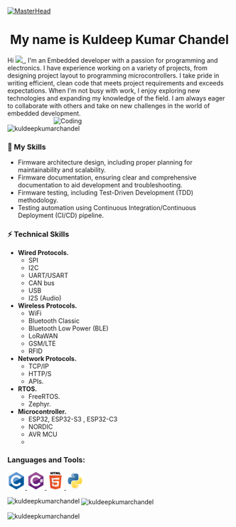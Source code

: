 [![MasterHead](https://miro.medium.com/v2/resize:fit:1360/1*zVnWJtyGOX_kUIDm6ccCfQ.gif)](https://Kuldeepkumarchandel.io)


<h1 align="center">My name is Kuldeep Kumar Chandel</h1>
Hi <a href="https://www.gautamkrishnar.com/"><img src="https://media.giphy.com/media/hvRJCLFzcasrR4ia7z/giphy.gif" width="5%"> </a>
, I'm an Embedded developer with a passion for programming and electronics. I have experience working on a variety of projects, from designing project layout to programming microcontrollers. I take pride in writing efficient, clean code that meets project requirements and exceeds expectations. When I'm not busy with work, I enjoy exploring new technologies and expanding my knowledge of the field. I am always eager to collaborate with others and take on new challenges in the world of embedded development.

<img align="right" alt="Coding" width="400" src="https://www.sarvika.com/wp-content/uploads/2021/03/Backend-Developer-Python-GIF-Dribble.gif">

<p align="left"> <img src="https://komarev.com/ghpvc/?username=kuldeepkumarchandel&label=Profile%20views&color=0e75b6&style=flat" alt="kuldeepkumarchandel" /> </p>

### 🌱 My Skills 
- Firmware architecture design, including proper planning for maintainability and scalability.
- Firmware documentation, ensuring clear and comprehensive documentation to aid development and troubleshooting.
- Firmware testing, including Test-Driven Development (TDD) methodology.
- Testing automation using Continuous Integration/Continuous Deployment (CI/CD) pipeline.

### ⚡ Technical Skills 

- **Wired Protocols.**
  - SPI
  - I2C
  - UART/USART
  - CAN bus
  - USB
  - I2S (Audio)
- **Wireless Protocols.**
  - WiFi
  - Bluetooth Classic
  - Bluetooth Low Power (BLE)
  - LoRaWAN
  - GSM/LTE
  - RFID
- **Network Protocols.**
  - TCP/IP
  - HTTP/S
  - APIs.
- **RTOS.**
  - FreeRTOS.
  - Zephyr.
- **Microcontroller.**
  - ESP32, ESP32-S3 , ESP32-C3
  - NORDIC
  - AVR MCU
  - 
<p align="left">
</p>

<h3 align="left">Languages and Tools:</h3>
<p align="left"> <a href="https://www.cprogramming.com/" target="_blank" rel="noreferrer"> <img src="https://raw.githubusercontent.com/devicons/devicon/master/icons/c/c-original.svg" alt="c" width="40" height="40"/> </a> <a href="https://www.w3schools.com/cs/" target="_blank" rel="noreferrer"> <img src="https://raw.githubusercontent.com/devicons/devicon/master/icons/csharp/csharp-original.svg" alt="csharp" width="40" height="40"/> </a> <a href="https://www.w3.org/html/" target="_blank" rel="noreferrer"> <img src="https://raw.githubusercontent.com/devicons/devicon/master/icons/html5/html5-original-wordmark.svg" alt="html5" width="40" height="40"/> </a> <a href="https://www.python.org" target="_blank" rel="noreferrer"> <img src="https://raw.githubusercontent.com/devicons/devicon/master/icons/python/python-original.svg" alt="python" width="40" height="40"/> </a> </p>

<p><img align="left" src="https://github-readme-stats.vercel.app/api/top-langs?username=kuldeepkumarchandel&show_icons=true&locale=en&layout=compact" alt="kuldeepkumarchandel" /></p>

<p>&nbsp;<img align="center" src="https://github-readme-stats.vercel.app/api?username=kuldeepkumarchandel&show_icons=true&locale=en" alt="kuldeepkumarchandel" /></p>

<p><img align="center" src="https://github-readme-streak-stats.herokuapp.com/?user=kuldeepkumarchandel&" alt="kuldeepkumarchandel" /></p>
